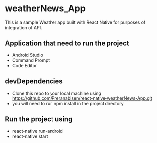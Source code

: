 # weatherNews_App
This is a sample Weather app built with React Native for purposes of integration of API.

## Application that need to run the project
- Android Studio
- Command Prompt
- Code Editor 
## devDependencies
- Clone this repo to your local machine using https://github.com/Preranabisen/react-native-weatherNews-App.git
- you will need to run npm install in the project directory
## Run the project using 
- react-native run-android
- react-native start 
